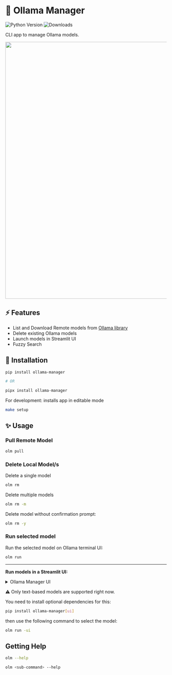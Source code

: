 # 🦙 Ollama Manager

![Python Version](https://img.shields.io/badge/Python-3.11-brightgreen?style=flat-square)
![Downloads](https://static.pepy.tech/badge/ollama-manager)


CLI app to manage Ollama models.

<a href="https://youtu.be/1y2TohQdNbo">
<img src="https://i.imgur.com/iA0LB0e.gif" width="800">
</a>

## ⚡️ Features

- List and Download Remote models from [Ollama library](https://ollama.dev/models)
- Delete existing Ollama models
- Launch models in Streamlit UI
- Fuzzy Search


## 🚀 Installation

```sh
pip install ollama-manager

# OR

pipx install ollama-manager
```

For development: installs app in editable mode

```sh
make setup
```

## ✨ Usage

### Pull Remote Model

```sh
olm pull
```

### Delete Local Model/s

Delete a single model

```sh
olm rm
```

Delete multiple models

```sh
olm rm -m
```

Delete model without confirmation prompt:

```sh
olm rm -y
```

### Run selected model

Run the selected model on Ollama terminal UI:

```sh
olm run
```

---

**Run models in a Streamlit UI:**

<details>
<summary>Ollama Manager UI</summary>
<img src="https://i.imgur.com/UqQLjXx.gif" width="800" />
</details>

⚠️ Only text-based models are supported right now.

You need to install optional dependencies for this:

```sh
pip install ollama-manager[ui]
```

then use the following command to select the model:

```sh
olm run -ui
```

## Getting Help

```sh
olm --help

olm <sub-command> --help
```
